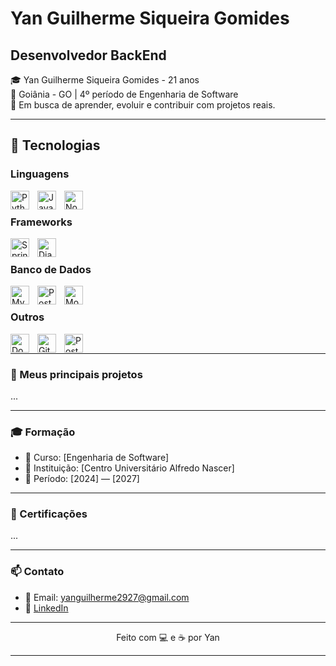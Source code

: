 
# Yan Guilherme Siqueira Gomides

## **Desenvolvedor BackEnd**

🎓 Yan Guilherme Siqueira Gomides -  21 anos  
📍 Goiânia - GO | 4º período de Engenharia de Software  
🚀 Em busca de aprender, evoluir e contribuir com projetos reais.

---


## 🧰 Tecnologias

### Linguagens

<img 
  align="left" 
  alt="Python"
  title="Python" 
  width="30px" 
  style="padding-right: 10px;" 
  src="https://cdn.jsdelivr.net/gh/devicons/devicon@latest/icons/python/python-original.svg" />
        
<img 
  align="left" 
  alt="Java"
  title="Java" 
  width="30px" 
  style="padding-right: 10px;" 
  src="https://cdn.jsdelivr.net/gh/devicons/devicon@latest/icons/java/java-original.svg" />
          
<img 
  align="left" 
  alt="Node.JS"
  title="Node.JS" 
  width="30px" 
  style="padding-right: 10px;"
  src="https://cdn.jsdelivr.net/gh/devicons/devicon@latest/icons/nodejs/nodejs-original-wordmark.svg"/> <br>



### Frameworks


<img 
  align="left" 
  alt="Spring Boot"
  title="Spring Boot" 
  width="30px" 
  style="padding-right: 10px;"
  src="https://cdn.jsdelivr.net/gh/devicons/devicon@latest/icons/spring/spring-original.svg" />


<img 
  align="left" 
  alt="Django"
  title="Django" 
  width="30px" 
  style="padding-right: 10px;"
  src="https://cdn.jsdelivr.net/gh/devicons/devicon@latest/icons/django/django-plain.svg" /> <br>
          



### Banco de Dados
  <img
  align="left" 
  alt="MySQL"
  title="MySQL" 
  width="30px" 
  style="padding-right: 10px;"
  src="https://cdn.jsdelivr.net/gh/devicons/devicon@latest/icons/mysql/mysql-original-wordmark.svg" />
          

 <img
  align="left" 
  alt="PostgreSQL"
  title="PostgreSQL" 
  width="30px" 
  style="padding-right: 10px;"
  src="https://cdn.jsdelivr.net/gh/devicons/devicon@latest/icons/postgresql/postgresql-original-wordmark.svg" />
          
<img
  align="left" 
  alt="MongoDB"
  title="MongoDB" 
  width="30px" 
  style="padding-right: 10px;"
  src="https://cdn.jsdelivr.net/gh/devicons/devicon@latest/icons/mongodb/mongodb-original-wordmark.svg" /><br>
          

### Outros

<img
  align="left" 
  alt="Docker"
  title="Docker" 
  width="30px" 
  style="padding-right: 10px;"
  src="https://cdn.jsdelivr.net/gh/devicons/devicon@latest/icons/docker/docker-original.svg" />
          
<img
  align="left" 
  alt="Git"
  title="Git" 
  width="30px" 
  style="padding-right: 10px;"
  src="https://cdn.jsdelivr.net/gh/devicons/devicon@latest/icons/git/git-original-wordmark.svg" />
          

<img
  align="left" 
  alt="Postman"
  title="Postman" 
  width="30px" 
  style="padding-right: 10px;"
  src="https://cdn.jsdelivr.net/gh/devicons/devicon@latest/icons/postman/postman-original.svg" /> <br>
          
---


### 📂 Meus principais projetos

...


---

### 🎓 Formação

- 📘 Curso: [Engenharia de Software]
- 🏫 Instituição: [Centro Universitário Alfredo Nascer]
- 📅 Período: [2024] — [2027]

---

### 📜 Certificações

...

---

### 📫 Contato

- 📧 Email: yanguilherme2927@gmail.com
- 💼 [LinkedIn](https://www.linkedin.com/in/yan-guilherme-dev-backend)
---

<p align="center">
  Feito com 💻 e ☕ por Yan
</p>

---

